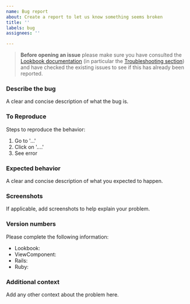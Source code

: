 ```yaml
---
name: Bug report
about: Create a report to let us know something seems broken
title: ''
labels: bug
assignees: ''

---
```


> **Before opening an issue** please make sure you have consulted the [Lookbook documentation](https://lookbook.build) (in particular the [Troubleshooting section](https://lookbook.build/guide/troubleshooting/)) and have checked the existing issues to see if this has already been reported.

### Describe the bug

A clear and concise description of what the bug is.

### To Reproduce

Steps to reproduce the behavior:

1. Go to '...'
2. Click on '....'
3. See error

### Expected behavior

A clear and concise description of what you expected to happen.

### Screenshots

If applicable, add screenshots to help explain your problem.

### Version numbers 

Please complete the following information:

* Lookbook: 
* ViewComponent: 
* Rails: 
* Ruby: 

### Additional context

Add any other context about the problem here.
